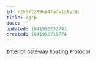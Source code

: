 ```yaml
---
id: r2v57t289up4fa7v1x8ytdi
title: Igrp
desc: ''
updated: 1641950732741
created: 1641950715774
---
```



`I`nterior `G`ateway `R`outing `P`rotocol
